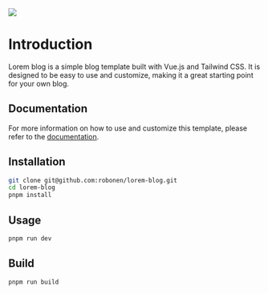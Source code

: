 <div>
    <img src="https://bage.robonen.ru/github?profile=robonen&project=lorem-blog&description=Lorem%20Blog">
</div>

# Introduction

Lorem blog is a simple blog template built with Vue.js and Tailwind CSS. It is designed to be easy to use and customize, making it a great starting point for your own blog.

## Documentation
For more information on how to use and customize this template, please refer to the [documentation](https://deepwiki.com/robonen/lorem-blog).

## Installation

```bash
git clone git@github.com:robonen/lorem-blog.git
cd lorem-blog
pnpm install
```

## Usage

```bash
pnpm run dev
```
## Build

```bash
pnpm run build
```
